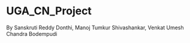 # UGA_CN_Project
By Sanskruti Reddy Donthi, Manoj Tumkur Shivashankar, Venkat Umesh Chandra Bodempudi

